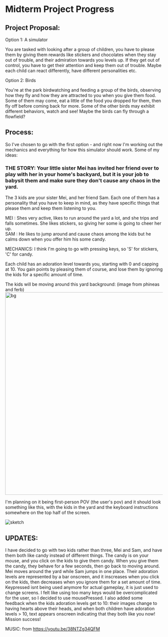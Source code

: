 # Midterm Project Progress 

## Project Proposal: 

Option 1:  A simulator

You are tasked with looking after a group of children, you have to please them by giving them rewards like stickers and chocolates when they stay out of trouble, and their admiration towards you levels up. If they get out of control, you have to get their attention and keep them out of trouble. Maybe each child can react differently, have different personalities etc.

Option 2: Birds

You're at the park birdwatching and feeding a group of the birds, observing how they fly and how they are attracted to you when you give them food. Some of them may come, eat a little of the food you dropped for them, then fly off before coming back for more. Some of the other birds may exhibit different behaviors, watch and see! Maybe the birds can fly through a flowfield?

## Process:

So I've chosen to go with the first option - and right now I'm working out the mechanics and everything for how this simulator should work. Some of my ideas:

### THE STORY: Your little sister Mei has invited her friend over to play with her in your home's backyard, but it is your job to babysit them and make sure they don't cause any chaos in the yard. 

The 3 kids are your sister Mei, and her friend Sam. Each one of them has a personality that you have to keep in mind, as they have specific things that please them and keep them listening to you. 

MEI : Shes very active, likes to run around the yard a lot, and she trips and falls sometimes. She likes stickers, so giving her some is going to cheer her up.  
SAM : He likes to jump around and cause chaos among the kids but he calms down when you offer him his some candy.
<!-- SCRAPPED FOR NOW :CHLOE : She gets loud sometimes.. but she's a major sweet tooth so she will listen to you and quiet down if you offer her candy.  
 -->
MECHANICS: I think I'm going to go with pressing keys, so 'S' for stickers, 'C' for candy. 

Each child has an adoration level towards you, starting with 0 and capping at 10. You gain points by pleasing them of course, and lose them by ignoring the kids for a specific amount of time. 

The kids will be moving around this yard background: (image from phineas and ferb) 
<img width="648" alt="bg" src="https://user-images.githubusercontent.com/90758596/156183603-4b7937fb-21f5-4366-baf6-b0217f6037e3.png">

I'm planning on it being first-person POV (the user's pov) and it should look something like this, with the kids in the yard and the keyboard instructions somewhere on the top half of the screen.

![sketch](https://user-images.githubusercontent.com/90758596/156185882-8afef574-fc12-4a4e-8521-35f28ea881e0.jpg)


## UPDATES:

I have decided to go with two kids rather than three, Mei and Sam, and have them both like candy instead of different things. The candy is on your mouse, and you click on the kids to give them candy. When you give them the candy, they behave for a few seconds, then go back to moving around. Mei moves around the yard while Sam jumps in one place. Their adoration levels are represented by a bar onscreen, and it inscreases when you click on the kids, then decreases when you ignore them for a set amount of time. Keypressed isnt being used anymore for actual gameplay, it is just used to change screens. I felt like using too many keys would be overcomplicated for the user, so I decided to use mousePressed. 
I also added some feedback when the kids adoration levels get to 10: their images change to having hearts above their heads, and when both children have adoration levels > 10, text appears onscreen indicating that they both like you now! Mission success! 


MUSIC: from https://youtu.be/38NTZg34QFM

